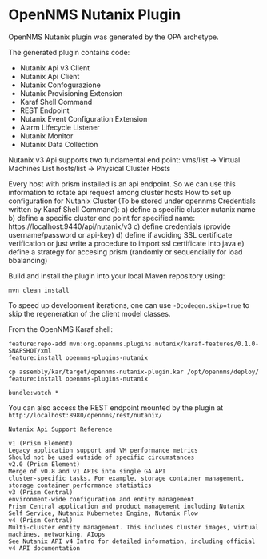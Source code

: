 # OpenNMS Nutanix Plugin


OpenNMS Nutanix plugin was generated by the OPA archetype.

The generated plugin contains code:
* Nutanix Api v3 Client 
* Nutanix Api Client
* Nutanix Confogurazione
* Nutanix Provisioning Extension
* Karaf Shell Command 
* REST Endpoint 
* Nutanix Event Configuration Extension 
* Alarm Lifecycle Listener 
* Nutanix Monitor 
* Nutanix Data Collection 

Nutanix v3 Api supports two fundamental end point:
vms/list -> Virtual Machines List
hosts/list -> Physical Cluster Hosts

Every host with prism installed is an api endpoint.
So we can use this information to rotate api request among cluster hosts
How to set up configuration for Nutanix Cluster (To be stored under opennms Credentials written by Karaf Shell Command):
a) define a specific cluster nutanix name
b) define a specific cluster end point for specified name: https://localhost:9440/api/nutanix/v3
c) define credentials (provide username/password or api-key)
d) define if avoiding SSL certificate verification or just write a procedure to import ssl certificate into java
e) define a strategy for accesing prism (randomly or sequencially for load bbalancing)




Build and install the plugin into your local Maven repository using:

```
mvn clean install
```
To speed up development iterations, one can use `-Dcodegen.skip=true` to skip the regeneration of the client model classes.


From the OpenNMS Karaf shell:
```
feature:repo-add mvn:org.opennms.plugins.nutanix/karaf-features/0.1.0-SNAPSHOT/xml
feature:install opennms-plugins-nutanix
```


```
cp assembly/kar/target/opennms-nutanix-plugin.kar /opt/opennms/deploy/
feature:install opennms-plugins-nutanix
```

```
bundle:watch *
```

You can also access the REST endpoint mounted by the plugin at `http://localhost:8980/opennms/rest/nutanix/`

```
Nutanix Api Support Reference 

v1 (Prism Element)
Legacy application support and VM performance metrics
Should not be used outside of specific circumstances
v2.0 (Prism Element)
Merge of v0.8 and v1 APIs into single GA API
cluster-specific tasks. For example, storage container management, storage container performance statistics
v3 (Prism Central)
environment-wide configuration and entity management
Prism Central application and product management including Nutanix Self Service, Nutanix Kubernetes Engine, Nutanix Flow
v4 (Prism Central)
Multi-cluster entity management. This includes cluster images, virtual machines, networking, AIops
See Nutanix API v4 Intro for detailed information, including official v4 API documentation